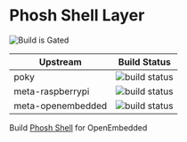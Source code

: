 # Phosh Shell Layer
![Build is Gated](https://zuul-ci.org/gated.svg)

Upstream            | Build Status
--------------------|-------------
poky                | ![build status](https://zuul.wattissoftware.com/api/tenant/wattissoftware-zuul/badge?project=poky&pipeline=meta-phosh-check-upstream&branch=master)
meta-raspberrypi    | ![build status](https://zuul.wattissoftware.com/api/tenant/wattissoftware-zuul/badge?project=meta-raspberrypi&pipeline=meta-phosh-check-upstream&branch=master)
meta-openembedded   | ![build status](https://zuul.wattissoftware.com/api/tenant/wattissoftware-zuul/badge?project=meta-openembedded&pipeline=meta-phosh-check-upstream&branch=master)

Build [Phosh Shell](https://puri.sm/projects/phosh/) for OpenEmbedded
